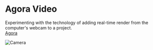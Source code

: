 # Agora Video
Experimenting with the technology of adding real-time render from the computer's webcam to a project.<br />
[Agora](https://www.agora.io/en/unity/)

![Camera](https://user-images.githubusercontent.com/68016784/164956824-a9d6015f-5c6f-400f-81c5-4fa24bb7d554.gif)
